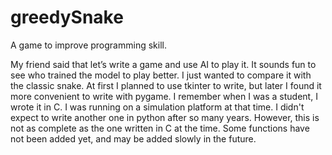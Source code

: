 # greedySnake
A game to improve programming skill.

My friend said that let’s write a game and use AI to play it. It sounds fun to see who trained the model to play better. I just wanted to compare it with the classic snake. At first I planned to use tkinter to write, but later I found it more convenient to write with pygame. I remember when I was a student, I wrote it in C. I was running on a simulation platform at that time. I didn't expect to write another one in python after so many years. However, this is not as complete as the one written in C at the time. Some functions have not been added yet, and may be added slowly in the future.
